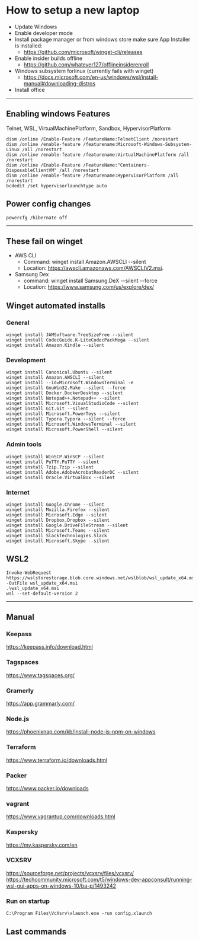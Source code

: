 # How to setup a new laptop

- Update Windows     
- Enable developer mode     
- Install package manager or from windows store make sure App Installer is installed:      
  - https://github.com/microsoft/winget-cli/releases     
- Enable insider builds offline     
  - https://github.com/whatever127/offlineinsiderenroll     
- Windows subsystem forlinux (currently fails with winget)
  - https://docs.microsoft.com/en-us/windows/wsl/install-manual#downloading-distros
- Install office      
_____________________________________
 
## Enabling windows Features
Telnet, WSL, VirtualMachinePlatform, Sandbox, HypervisorPlatform           
```
dism /online /Enable-Feature /FeatureName:TelnetClient /norestart          
dism /online /enable-feature /featurename:Microsoft-Windows-Subsystem-Linux /all /norestart      
dism /online /enable-feature /featurename:VirtualMachinePlatform /all /norestart      
dism /online /Enable-Feature /FeatureName:"Containers-DisposableClientVM" /all /norestart      
dism /online /enable-feature /featurename:HypervisorPlatform /all /norestart
bcdedit /set hypervisorlaunchtype auto
```

## Power config changes
```powercfg /hibernate off```
_____________________________________

## These fail on winget
- AWS CLI
  - Command: winget install Amazon.AWSCLI --silent
  - Location: https://awscli.amazonaws.com/AWSCLIV2.msi.
- Samsung Dex
  - command: winget install Samsung.DeX --silent --force    
  - Location: https://www.samsung.com/us/explore/dex/

## Winget automated installs

### General

```
winget install JAMSoftware.TreeSizeFree --silent      
winget install CodecGuide.K-LiteCodecPackMega --silent      
winget install Amazon.Kindle --silent      
```

###  Development

```
winget install Canonical.Ubuntu --silent      
winget install Amazon.AWSCLI --silent      
winget install --id=Microsoft.WindowsTerminal -e      
winget install GnuWin32.Make --silent --force      
winget install Docker.DockerDesktop --silent      
winget install Notepad++.Notepad++ --silent      
winget install Microsoft.VisualStudioCode --silent      
winget install Git.Git --silent       
winget install Microsoft.PowerToys --silent       
winget install Typora.Typora --silent --force      
winget install Microsoft.WindowsTerminal --silent      
winget install Microsoft.PowerShell --silent      
```

### Admin tools

```
winget install WinSCP.WinSCP --silent       
winget install PuTTY.PuTTY --silent      
winget install 7zip.7zip --silent      
winget install Adobe.AdobeAcrobatReaderDC --silent      
winget install Oracle.VirtualBox --silent      
```

###  Internet

```
winget install Google.Chrome --silent      
winget install Mozilla.Firefox --silent      
winget install Microsoft.Edge --silent      
winget install Dropbox.Dropbox --silent      
winget install Google.DriveFileStream --silent      
winget install Microsoft.Teams --silent      
winget install SlackTechnologies.Slack      
winget install Microsoft.Skype --silent      
```


## WSL2

```
Invoke-WebRequest https://wslstorestorage.blob.core.windows.net/wslblob/wsl_update_x64.msi -OutFile wsl_update_x64.msi      
.\wsl_update_x64.msi      
wsl --set-default-version 2      
```
___________________________________

## Manual

### Keepass     
https://keepass.info/download.html      

### Tagspaces     
https://www.tagspaces.org/      

### Gramerly     
https://app.grammarly.com/      

### Node.js         
https://phoenixnap.com/kb/install-node-js-npm-on-windows

### Terraform     
https://www.terraform.io/downloads.html      

###  Packer         
https://www.packer.io/downloads      

###  vagrant    
https://www.vagrantup.com/downloads.html   

### Kaspersky    
https://my.kaspersky.com/en

###  VCXSRV          
https://sourceforge.net/projects/vcxsrv/files/vcxsrv/      
https://techcommunity.microsoft.com/t5/windows-dev-appconsult/running-wsl-gui-apps-on-windows-10/ba-p/1493242      

### Run on startup     
```C:\Program Files\VcXsrv\xlaunch.exe -run config.xlaunch```      


## Last commands


































